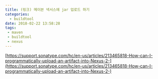 ```yaml
---
title: (링크) 메이븐 넥서스에 jar 업로드 하기
categories:
  - buildtool
date: 2018-02-22 13:58:28
tags:
 - maven
 - buildtool
 - nexus
---
```


[https://support.sonatype.com/hc/en-us/articles/213465818-How-can-I-programmatically-upload-an-artifact-into-Nexus-2-](https://support.sonatype.com/hc/en-us/articles/213465818-How-can-I-programmatically-upload-an-artifact-into-Nexus-2-)
